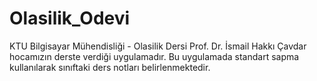 # Olasilik_Odevi
KTU Bilgisayar Mühendisliği - Olasilik Dersi
Prof. Dr. İsmail Hakkı Çavdar hocamızın derste verdiği uygulamadır.
Bu uygulamada standart sapma kullanılarak sınıftaki ders notları belirlenmektedir.

